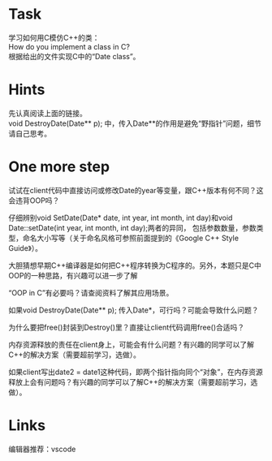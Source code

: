 # Task
学习如何用C模仿C++的类：  
How do you implement a class in C?  
根据给出的文件实现C中的“Date class”。  

# Hints
先认真阅读上面的链接。  
void DestroyDate(Date** p); 中，传入Date**的作用是避免“野指针”问题，细节请自己思考。  

# One more step
试试在client代码中直接访问或修改Date的year等变量，跟C++版本有何不同？这会违背OOP吗？

仔细辨别void SetDate(Date* date, int year, int month, int day)和void Date::setDate(int year, int month, int day);两者的异同， 包括参数数量，参数类型，命名大小写等（关于命名风格可参照前面提到的《Google C++ Style Guide》）。

大胆猜想早期C++编译器是如何把C++程序转换为C程序的。另外，本题只是C中OOP的一种思路，有兴趣可以进一步了解

“OOP in C”有必要吗？请查阅资料了解其应用场景。

如果void DestroyDate(Date** p); 传入Date*，可行吗？可能会导致什么问题？

为什么要把free()封装到Destroy()里？直接让client代码调用free()合适吗？

内存资源释放的责任在client身上，可能会有什么问题？有兴趣的同学可以了解C++的解决方案（需要超前学习，选做）。

如果client写出date2 = date1这种代码，即两个指针指向同个“对象”，在内存资源释放上会有问题吗？有兴趣的同学可以了解C++的解决方案（需要超前学习，选做）。

# Links
编辑器推荐：vscode
